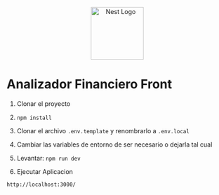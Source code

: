 <p align="center">
  <a href="http://nestjs.com/" target="blank"><img src="https://www.svgrepo.com/show/354113/nextjs-icon.svg" width="120" alt="Nest Logo" /></a>
</p>

# Analizador Financiero Front

1. Clonar el proyecto
2. `npm install`

3. Clonar el archivo `.env.template` y renombrarlo a `.env.local`
4. Cambiar las variables de entorno de ser necesario o dejarla tal cual

5. Levantar: `npm run dev`

6. Ejecutar Aplicacion

```
http://localhost:3000/
```
